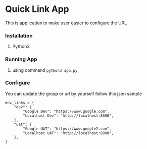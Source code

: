 # Quick Link App
This is application to make user easier to configure the URL

### Installation ### 
1. Python3


### Running App ###
1. using command `python3 app.py`

### Configure ###
You can update the group or url by yourself follow this json sample

```
env_links = {
    "dev": {
        "Google Dev": "https://www.google.com",
        "Localhost Dev": "http://localhost:8000",
    },
    "uat": {
        "Google UAT": "https://www.google2.com",
        "Localhost UAT": "http://localhost:8080",
    },
}
